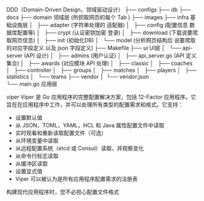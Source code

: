 DDD（Domain-Driven Design，领域驱动设计）
├── configs
├── db
├── docs
├── domain 领域层 (所抓取网页的每个 Tab )
├── images
├── infra 基础设施层
│   ├── adapter (字符串处理的 适配器)
│   ├── config (配置信息 数据库配置等)
│   ├── crypt (认证密钥加密 登录)
│   ├── download (下载说要爬取网页信息)
│   ├── init (初始化DB)
│   └── model (分析网页结构后 说要爬取的对应字段定义 以及 json 字段定义)
├── Makefile
├── ui UI层 
│   └── api-server (API 设计)
│       ├── admins (用户认证)
│       ├── api_server.go (API 定义集合)
│       ├── awards (对应模块 API 处理)
│       ├── classic
│       ├── coaches
│       ├── controller
│       ├── groups
│       ├── matches
│       ├── players
│       ├── statistics
│       └── teams
├── vendor
│     └── vendor.json  
└── main.go 应用层

viper
Viper 是 Go 应用程序的完整配置解决方案，包括 12-Factor 应用程序。它旨在在应用程序中工作，并可以处理所有类型的配置需求和格式。它支持：
- 设置默认值
- 从 JSON，TOML，YAML，HCL 和 Java 属性配置文件中读取
- 实时观看和重新读取配置文件（可选）
- 从环境变量中读取
- 从远程配置系统（etcd 或 Consul）读取，并观察变化
- 从命令行标志读取
- 从缓冲区读取
- 设置显式值
- Viper 可以被认为是所有应用程序配置需求的注册表

构建现代应用程序时，您不必担心配置文件格式
